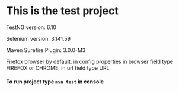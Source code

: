 # This is the test project
TestNG version: 6.10

Selenium version: 3.141.59

Maven Surefire Plugin: 3.0.0-M3

Firefox browser by default.
in config properties in browser field type FIREFOX or CHROME,
in url field type URL


#### To run project type `mvn test` in console
